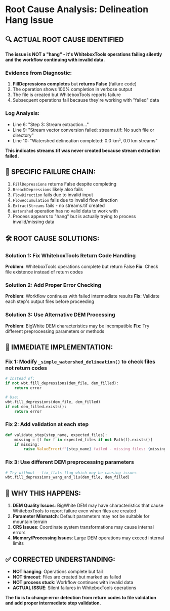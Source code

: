 # Root Cause Analysis: Delineation Hang Issue

## 🔍 ACTUAL ROOT CAUSE IDENTIFIED

**The issue is NOT a "hang" - it's WhiteboxTools operations failing silently and the workflow continuing with invalid data.**

### Evidence from Diagnostic:

1. **FillDepressions completes** but **returns False** (failure code)
2. The operation shows 100% completion in verbose output
3. The file is created but WhiteboxTools reports failure
4. Subsequent operations fail because they're working with "failed" data

### Log Analysis:
- Line 6: "Step 3: Stream extraction..."
- Line 9: "Stream vector conversion failed: streams.tif: No such file or directory"
- Line 10: "Watershed delineation completed: 0.0 km², 0.0 km streams"

**This indicates streams.tif was never created because stream extraction failed.**

## 🎯 SPECIFIC FAILURE CHAIN:

1. `FillDepressions` returns False despite completing
2. `BreachDepressions` likely also fails
3. `FlowDirection` fails due to invalid input
4. `FlowAccumulation` fails due to invalid flow direction
5. `ExtractStreams` fails - no streams.tif created
6. `Watershed` operation has no valid data to work with
7. Process appears to "hang" but is actually trying to process invalid/missing data

## 🛠️ ROOT CAUSE SOLUTIONS:

### Solution 1: Fix WhiteboxTools Return Code Handling
**Problem**: WhiteboxTools operations complete but return False
**Fix**: Check file existence instead of return codes

### Solution 2: Add Proper Error Checking
**Problem**: Workflow continues with failed intermediate results
**Fix**: Validate each step's output files before proceeding

### Solution 3: Use Alternative DEM Processing
**Problem**: BigWhite DEM characteristics may be incompatible
**Fix**: Try different preprocessing parameters or methods

## 🔧 IMMEDIATE IMPLEMENTATION:

### Fix 1: Modify `_simple_watershed_delineation()` to check files not return codes

```python
# Instead of:
if not wbt.fill_depressions(dem_file, dem_filled):
    return error

# Use:
wbt.fill_depressions(dem_file, dem_filled)
if not dem_filled.exists():
    return error
```

### Fix 2: Add validation at each step

```python
def validate_step(step_name, expected_files):
    missing = [f for f in expected_files if not Path(f).exists()]
    if missing:
        raise ValueError(f"{step_name} failed - missing files: {missing}")
```

### Fix 3: Use different DEM preprocessing parameters

```python
# Try without --fix_flats flag which may be causing issues
wbt.fill_depressions_wang_and_liu(dem_file, dem_filled)
```

## 🎯 WHY THIS HAPPENS:

1. **DEM Quality Issues**: BigWhite DEM may have characteristics that cause WhiteboxTools to report failure even when files are created
2. **Parameter Mismatch**: Default parameters may not be suitable for mountain terrain
3. **CRS Issues**: Coordinate system transformations may cause internal errors
4. **Memory/Processing Issues**: Large DEM operations may exceed internal limits

## ✅ CORRECTED UNDERSTANDING:

- **NOT hanging**: Operations complete but fail
- **NOT timeout**: Files are created but marked as failed
- **NOT process stuck**: Workflow continues with invalid data
- **ACTUAL ISSUE**: Silent failures in WhiteboxTools operations

**The fix is to change error detection from return codes to file validation and add proper intermediate step validation.**